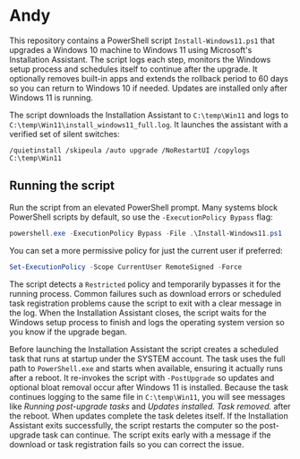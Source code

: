 # Andy

This repository contains a PowerShell script `Install-Windows11.ps1` that upgrades a Windows 10 machine to Windows 11 using Microsoft's Installation Assistant. The script logs each step, monitors the Windows setup process and schedules itself to continue after the upgrade. It optionally removes built-in apps and extends the rollback period to 60 days so you can return to Windows 10 if needed. Updates are installed only after Windows 11 is running.

The script downloads the Installation Assistant to `C:\temp\Win11` and logs to
`C:\temp\Win11\install_windows11_full.log`. It launches the assistant with a
verified set of silent switches:
```
/quietinstall /skipeula /auto upgrade /NoRestartUI /copylogs C:\temp\Win11
```
## Running the script

Run the script from an elevated PowerShell prompt. Many systems block PowerShell scripts by default, so use the `-ExecutionPolicy Bypass` flag:

```powershell
powershell.exe -ExecutionPolicy Bypass -File .\Install-Windows11.ps1
```

You can set a more permissive policy for just the current user if preferred:

```powershell
Set-ExecutionPolicy -Scope CurrentUser RemoteSigned -Force
```

The script detects a `Restricted` policy and temporarily bypasses it for the running process. Common failures such as download errors or scheduled task registration problems cause the script to exit with a clear message in the log.
When the Installation Assistant closes, the script waits for the Windows setup process to finish and logs the operating system version so you know if the upgrade began.

Before launching the Installation Assistant the script creates a scheduled task that runs at startup under the SYSTEM account. The task uses the full path to `PowerShell.exe` and starts when available, ensuring it actually runs after a reboot. It re-invokes the script with `-PostUpgrade` so updates and optional bloat removal occur after Windows 11 is installed. Because the task continues logging to the same file in `C:\temp\Win11`, you will see messages like *Running post-upgrade tasks* and *Updates installed. Task removed.* after the reboot. When updates complete the task deletes itself. If the Installation Assistant exits successfully, the script restarts the computer so the post-upgrade task can continue. The script exits early with a message if the download or task registration fails so you can correct the issue.
